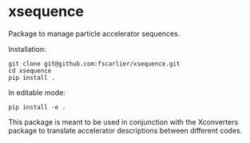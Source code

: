 # xsequence
Package to manage particle accelerator sequences.

Installation:

```
git clone git@github.com:fscarlier/xsequence.git
cd xsequence
pip install .
```

In editable mode:

```
pip install -e .
```

This package is meant to be used in conjunction with the Xconverters package to translate accelerator descriptions between different codes.
